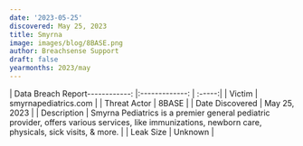 ```yaml
---
date: '2023-05-25'
discovered: May 25, 2023
title: Smyrna
image: images/blog/8BASE.png
author: Breachsense Support
draft: false
yearmonths: 2023/may
---
```


| Data Breach Report------------:     |:-------------:    | :-----:|
| Victim      | smyrnapediatrics.com      | 
| Threat Actor      | 8BASE      | 
| Date Discovered      | May 25, 2023      | 
| Description      | Smyrna Pediatrics is a premier general pediatric provider, offers various services, like immunizations, newborn care, physicals, sick visits, & more.      | 
| Leak Size      | Unknown      | 

